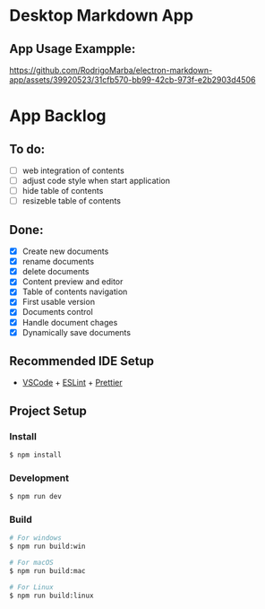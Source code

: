 # Desktop Markdown App

## App Usage Exampple:

https://github.com/RodrigoMarba/electron-markdown-app/assets/39920523/31cfb570-bb99-42cb-973f-e2b2903d4506



# App Backlog

## To do:

- [ ] web integration of contents
- [ ] adjust code style when start application
- [ ] hide table of contents
- [ ] resizeble table of contents

## Done:

- [x] Create new documents
- [x] rename documents
- [x] delete documents
- [x] Content preview and editor
- [x] Table of contents navigation
- [x] First usable version
- [x] Documents control
- [x] Handle document chages
- [x] Dynamically save documents

## Recommended IDE Setup

- [VSCode](https://code.visualstudio.com/) + [ESLint](https://marketplace.visualstudio.com/items?itemName=dbaeumer.vscode-eslint) + [Prettier](https://marketplace.visualstudio.com/items?itemName=esbenp.prettier-vscode)

## Project Setup

### Install

```bash
$ npm install
```

### Development

```bash
$ npm run dev
```

### Build

```bash
# For windows
$ npm run build:win

# For macOS
$ npm run build:mac

# For Linux
$ npm run build:linux
```
